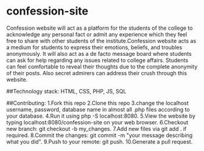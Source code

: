 # confession-site
Confession website will act as a platform for the students of the college to acknowledge any personal fact or admit any experience which they feel free to share with other students of the institute.Confession website acts as a medium for students to express their emotions, beliefs, and troubles anonymously. It will also act as a de facto message board where students can ask for help regarding any issues related to college affairs. Students can feel comfortable to reveal their thoughts due to the complete anonymity of their posts. Also secret admirers can address their crush through this website.

##Technology stack:
HTML, CSS, PHP, JS, SQL

##Contributing:
1.Fork this repo
2.Clone this repo
3.change the localhost username, password, database name in almost all .php files according to your database.
4.Run it using php -S localhost:8080.
5.View the website by typing localhost:8080/confession-site on your web browser. 
6.Checkout new branch: git checkout -b my_changes.
7.Add new files via git add . if required.
8.Commit the changes: git commit -m "your message describing what you did".
9.Push to your remote: git push.
10.Generate a pull request.


